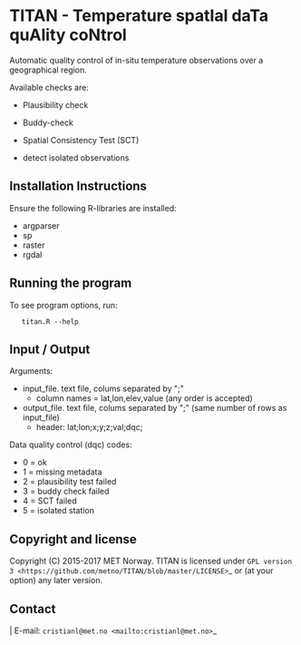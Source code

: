 # TITAN - Temperature spatIal daTa quAlity coNtrol

Automatic quality control of in-situ temperature observations over a geographical region.

Available checks are:

* Plausibility check

* Buddy-check

* Spatial Consistency Test (SCT)

* detect isolated observations


Installation Instructions
-------------------------
Ensure the following R-libraries are installed:

   * argparser
   * sp
   * raster
   * rgdal


Running the program
-------------------
To see program options, run:

```
   titan.R --help
```

Input / Output
-------------------
Arguments:

* input_file. text file, colums separated by ";"
  * column names = lat,lon,elev,value (any order is accepted)
* output_file. text file, colums separated by ";" (same number of rows as input_file)
  * header: lat;lon;x;y;z;val;dqc;

Data quality control (dqc) codes:

- 0 = ok
- 1 = missing metadata
- 2 = plausibility test failed
- 3 = buddy check failed
- 4 = SCT failed
- 5 = isolated station 

Copyright and license
---------------------
Copyright (C) 2015-2017 MET Norway. TITAN is licensed under `GPL
version 3 <https://github.com/metno/TITAN/blob/master/LICENSE>`_ or (at
your option) any later version.

Contact
-------
| E-mail: `cristianl@met.no <mailto:cristianl@met.no>`_

